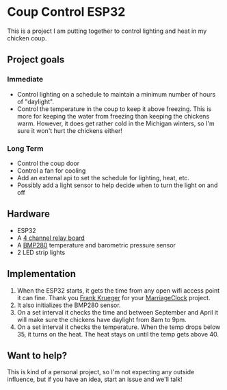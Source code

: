 # Coup Control ESP32

This is a project I am putting together to control lighting and heat in my chicken coup.  

## Project goals

### Immediate 

- Control lighting on a schedule to maintain a minimum number of hours of "daylight".
- Control the temperature in the coup to keep it above freezing.  This is more for keeping the water from freezing than keeping the chickens warm.  However, it does get rather cold in the Michigan winters, so I'm sure it won't hurt the chickens either!

### Long Term

- Control the coup door
- Control a fan for cooling
- Add an external api to set the schedule for lighting, heat, etc.
- Possibly add a light sensor to help decide when to turn the light on and off

## Hardware

- ESP32
- A [4 channel relay board](https://smile.amazon.com/gp/product/B00KTEN3TM)
- A [BMP280](https://smile.amazon.com/dp/B07S98QBTQ) temperature and barometric pressure sensor
- 2 LED strip lights

## Implementation 

1. When the ESP32 starts, it gets the time from any open wifi access point it can fine.  Thank you [Frank Krueger](https://github.com/praeclarum) for your [MarriageClock](https://github.com/praeclarum/MarriageClock) project. 
1. It also initializes the BMP280 sensor.
1. On a set interval it checks the time and between September and April it will make sure the chickens have daylight from 8am to 9pm.
1. On a set interval it checks the temperature.  When the temp drops below 35, it turns on the heat. The heat stays on until the temp gets above 40.

## Want to help?

This is kind of a personal project, so I'm not expecting any outside influence, but if you have an idea, start an issue and we'll talk!